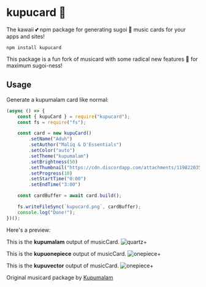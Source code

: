 
# kupucard 🎵

The kawaii 💕 npm package for generating sugoi 🤩 music cards for your apps and sites! 

```
npm install kupucard
```

This package is a fun fork of musicard with some radical new features 🌈 for maximum sugoi-ness!


## Usage

Generate a kupumalam card like normal:

```js
(async () => {
    const { kupuCard } = require("kupucard");
    const fs = require("fs");

    const card = new kupuCard()
        .setName("Aduh")
        .setAuthor("Maliq & D'Essentials")
        .setColor("auto")
        .setTheme("kupumalam")
        .setBrightness(50)
        .setThumbnail("https://cdn.discordapp.com/attachments/1198220352963219456/1202316791351615548/index.jpg?ex=65cd03c5&is=65ba8ec5&hm=d5229d21023379c157e7e9bfa7d0258e6bcf7d7727a2381d133d51d3498bd3bf&")
        .setProgress(10)
        .setStartTime("0:00")
        .setEndTime("3:00")

    const cardBuffer = await card.build();

    fs.writeFileSync(`kupucard.png`, cardBuffer);
    console.log("Done!");
})();
```

Here's a preview:

This is the **kupumalam** output of musicCard. 
![quartz+](https://i.imgur.com/Ej0fR2G.png)

This is the **kupuonepiece** output of musicCard. 
![onepiece+](https://i.imgur.com/W1aKxlA.png)

This is the **kupuvector** output of musicCard. 
![onepiece+](https://i.imgur.com/L5lfCTQ.png)


Original musicard package by [Kupumalam](https://github.com/)
